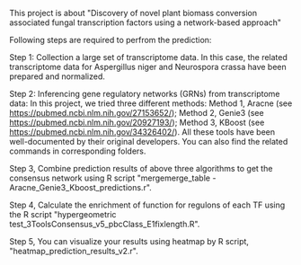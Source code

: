 This project is about "Discovery of novel plant biomass conversion associated fungal transcription factors using a network-based approach"

Following steps are required to perfrom the prediction:

Step 1: Collection a large set of transcriptome data. In this case, the related transcriptome data for Aspergillus niger and Neurospora crassa have been prepared and normalized.


Step 2: Inferencing gene regulatory networks (GRNs) from transcriptome data:
    In this project, we tried three different methods: Method 1, Aracne  (see https://pubmed.ncbi.nlm.nih.gov/27153652/);  Method 2, Genie3 (see https://pubmed.ncbi.nlm.nih.gov/20927193/); 
    Method 3, KBoost (see https://pubmed.ncbi.nlm.nih.gov/34326402/). All these tools have been well-documented by their original developers. You can also find the related commands in corresponding folders. 

Step 3, Combine prediction results of above three algorithms to get the consensus network using R script "mergemerge_table - Aracne_Genie3_Kboost_predictions.r".   

Step 4, Calculate the enrichment of function for regulons of each TF using the R script "hypergeometric test_3ToolsConsensus_v5_pbcClass_E1fixlength.R".

Step 5, You can visualize your results using heatmap by R script, "heatmap_prediction_results_v2.r".
